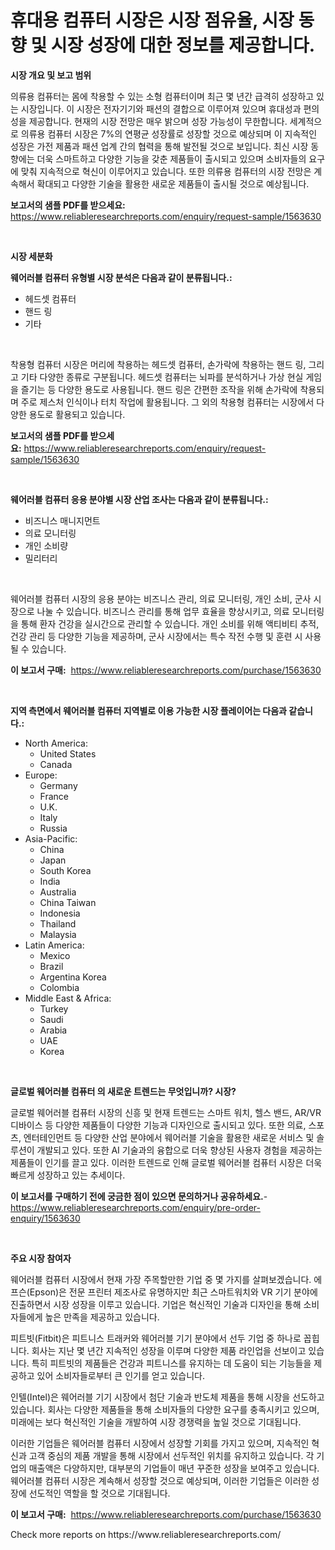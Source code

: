 <p><h1>휴대용 컴퓨터 시장은 시장 점유율, 시장 동향 및 시장 성장에 대한 정보를 제공합니다.</h1></p><p><strong>시장 개요 및 보고 범위</strong></p>
<p><p>의류용 컴퓨터는 몸에 착용할 수 있는 소형 컴퓨터이며 최근 몇 년간 급격히 성장하고 있는 시장입니다. 이 시장은 전자기기와 패션의 결합으로 이루어져 있으며 휴대성과 편의성을 제공합니다. 현재의 시장 전망은 매우 밝으며 성장 가능성이 무한합니다. 세계적으로 의류용 컴퓨터 시장은 7%의 연평균 성장률로 성장할 것으로 예상되며 이 지속적인 성장은 가전 제품과 패션 업계 간의 협력을 통해 발전될 것으로 보입니다. 최신 시장 동향에는 더욱 스마트하고 다양한 기능을 갖춘 제품들이 출시되고 있으며 소비자들의 요구에 맞춰 지속적으로 혁신이 이루어지고 있습니다. 또한 의류용 컴퓨터의 시장 전망은 계속해서 확대되고 다양한 기술을 활용한 새로운 제품들이 출시될 것으로 예상됩니다.</p></p>
<p><strong>보고서의 샘플 PDF를 받으세요:</strong> <a href="https://www.reliableresearchreports.com/enquiry/request-sample/1563630">https://www.reliableresearchreports.com/enquiry/request-sample/1563630</a></p>
<p>&nbsp;</p>
<p><strong>시장 세분화</strong></p>
<p><strong>웨어러블 컴퓨터 유형별 시장 분석은 다음과 같이 분류됩니다.:</strong></p>
<p><ul><li>헤드셋 컴퓨터</li><li>핸드 링</li><li>기타</li></ul></p>
<p>&nbsp;</p>
<p><p>착용형 컴퓨터 시장은 머리에 착용하는 헤드셋 컴퓨터, 손가락에 착용하는 핸드 링, 그리고 기타 다양한 종류로 구분됩니다. 헤드셋 컴퓨터는 뇌파를 분석하거나 가상 현실 게임을 즐기는 등 다양한 용도로 사용됩니다. 핸드 링은 간편한 조작을 위해 손가락에 착용되며 주로 제스처 인식이나 터치 작업에 활용됩니다. 그 외의 착용형 컴퓨터는 시장에서 다양한 용도로 활용되고 있습니다.</p></p>
<p><strong>보고서의 샘플 PDF를 받으세요:</strong>&nbsp;<a href="https://www.reliableresearchreports.com/enquiry/request-sample/1563630">https://www.reliableresearchreports.com/enquiry/request-sample/1563630</a></p>
<p>&nbsp;</p>
<p><strong> 웨어러블 컴퓨터 응용 분야별 시장 산업 조사는 다음과 같이 분류됩니다.:</strong></p>
<p><ul><li>비즈니스 매니지먼트</li><li>의료 모니터링</li><li>개인 소비량</li><li>밀리터리</li></ul></p>
<p>&nbsp;</p>
<p><p>웨어러블 컴퓨터 시장의 응용 분야는 비즈니스 관리, 의료 모니터링, 개인 소비, 군사 시장으로 나눌 수 있습니다. 비즈니스 관리를 통해 업무 효율을 향상시키고, 의료 모니터링을 통해 환자 건강을 실시간으로 관리할 수 있습니다. 개인 소비를 위해 액티비티 추적, 건강 관리 등 다양한 기능을 제공하며, 군사 시장에서는 특수 작전 수행 및 훈련 시 사용될 수 있습니다.</p></p>
<p><strong>이 보고서 구매:</strong>&nbsp; <a href="https://www.reliableresearchreports.com/purchase/1563630">https://www.reliableresearchreports.com/purchase/1563630</a></p>
<p>&nbsp;</p>
<p><strong>지역 측면에서 웨어러블 컴퓨터 지역별로 이용 가능한 시장 플레이어는 다음과 같습니다.:</strong></p>
<p><ul>
    <li>
        North America:
        <ul>
            <li>United States</li>
            <li>Canada</li>
        </ul>
    </li>
    <li>
        Europe:
        <ul>
            <li>Germany</li>
            <li>France</li>
            <li>U.K.</li>
            <li>Italy</li>
            <li>Russia</li>
        </ul>
    </li>
    <li>
        Asia-Pacific:
        <ul>
            <li>China</li>
            <li>Japan</li>
            <li>South Korea</li>
            <li>India</li>
            <li>Australia</li>
            <li>China Taiwan</li>
            <li>Indonesia</li>
            <li>Thailand</li>
            <li>Malaysia</li>
        </ul>
    </li>
    <li>
        Latin America:
        <ul>
            <li>Mexico</li>
            <li>Brazil</li>
            <li>Argentina Korea</li>
            <li>Colombia</li>
        </ul>
    </li>
    <li>
        Middle East & Africa:
        <ul>
            <li>Turkey</li>
            <li>Saudi</li>
            <li>Arabia</li>
            <li>UAE</li>
            <li>Korea</li>
        </ul>
    </li>
    </ul></p>
<p>&nbsp;</p>
<p><strong>글로벌 웨어러블 컴퓨터 의 새로운 트렌드는 무엇입니까? 시장?</strong></p>
<p><p>글로벌 웨어러블 컴퓨터 시장의 신흥 및 현재 트렌드는 스마트 워치, 헬스 밴드, AR/VR 디바이스 등 다양한 제품들이 다양한 기능과 디자인으로 출시되고 있다. 또한 의료, 스포츠, 엔터테인먼트 등 다양한 산업 분야에서 웨어러블 기술을 활용한 새로운 서비스 및 솔루션이 개발되고 있다. 또한 AI 기술과의 융합으로 더욱 향상된 사용자 경험을 제공하는 제품들이 인기를 끌고 있다. 이러한 트렌드로 인해 글로벌 웨어러블 컴퓨터 시장은 더욱 빠르게 성장하고 있는 추세이다.</p></p>
<p><strong>이 보고서를 구매하기 전에 궁금한 점이 있으면 문의하거나 공유하세요.</strong>- <a href="https://www.reliableresearchreports.com/enquiry/pre-order-enquiry/1563630">https://www.reliableresearchreports.com/enquiry/pre-order-enquiry/1563630</a></p>
<p>&nbsp;</p>
<p><strong>주요 시장 참여자</strong></p>
<p><p>웨어러블 컴퓨터 시장에서 현재 가장 주목할만한 기업 중 몇 가지를 살펴보겠습니다. 에프슨(Epson)은 전문 프린터 제조사로 유명하지만 최근 스마트워치와 VR 기기 분야에 진출하면서 시장 성장을 이루고 있습니다. 기업은 혁신적인 기술과 디자인을 통해 소비자들에게 높은 만족을 제공하고 있습니다. </p><p>피트빗(Fitbit)은 피트니스 트래커와 웨어러블 기기 분야에서 선두 기업 중 하나로 꼽힙니다. 회사는 지난 몇 년간 지속적인 성장을 이루며 다양한 제품 라인업을 선보이고 있습니다. 특히 피트빗의 제품들은 건강과 피트니스를 유지하는 데 도움이 되는 기능들을 제공하고 있어 소비자들로부터 큰 인기를 얻고 있습니다.</p><p>인텔(Intel)은 웨어러블 기기 시장에서 첨단 기술과 반도체 제품을 통해 시장을 선도하고 있습니다. 회사는 다양한 제품들을 통해 소비자들의 다양한 요구를 충족시키고 있으며, 미래에는 보다 혁신적인 기술을 개발하여 시장 경쟁력을 높일 것으로 기대됩니다.</p><p>이러한 기업들은 웨어러블 컴퓨터 시장에서 성장할 기회를 가지고 있으며, 지속적인 혁신과 고객 중심의 제품 개발을 통해 시장에서 선두적인 위치를 유지하고 있습니다. 각 기업의 매출액은 다양하지만, 대부분의 기업들이 매년 꾸준한 성장을 보여주고 있습니다. 웨어러블 컴퓨터 시장은 계속해서 성장할 것으로 예상되며, 이러한 기업들은 이러한 성장에 선도적인 역할을 할 것으로 기대됩니다.</p></p>
<p><strong>이 보고서 구매:</strong>&nbsp;&nbsp;<a href="https://www.reliableresearchreports.com/purchase/1563630">https://www.reliableresearchreports.com/purchase/1563630</a></p>
<p>Check more reports on https://www.reliableresearchreports.com/</p>
